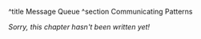^title Message Queue
^section Communicating Patterns

*Sorry, this chapter hasn't been written yet!*
